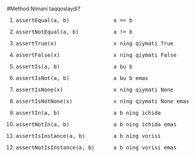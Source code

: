 #Method                         Nimani taqqoslaydi?
<ol>
<li><pre>assertEqual(a, b)              a == b</pre></li>
<li><pre>assertNotEqual(a, b)           a != b</pre></li>
<li><pre>assertTrue(x)                  x ning qiymati True</pre></li>
<li><pre>assertFalse(x)                 x ning qiymati False</pre></li>
<li><pre>assertIs(a, b)                 a bu b</pre></li>
<li><pre>assertIsNot(a, b)              a bu b emas</pre></li>
<li><pre>assertIsNone(x)                x ning qiymati None</pre></li>
<li><pre>assertIsNotNone(x)             x ning qiymati None emas</pre></li>
<li><pre>assertIn(a, b)                 a b ning ichida</pre></li>
<li><pre>assertNotIn(a, b)              a b ning ichida emas</pre></li>
<li><pre>assertIsInstance(a, b)         a b ning vorisi</pre></li>
<li><pre>assertNotIsInstance(a, b)      a b ning vorisi emas</pre></li>
</ol>